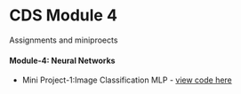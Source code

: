  # CDS Module 4
Assignments and miniproects

#### Module-4: Neural Networks
* Mini Project-1:Image Classification MLP  - [view code here](.CDS/Module4/Image_Classification_MLP.ipynb)
